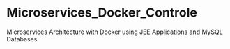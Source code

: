 # Microservices_Docker_Controle
Microservices Architecture with Docker using JEE Applications and MySQL Databases
